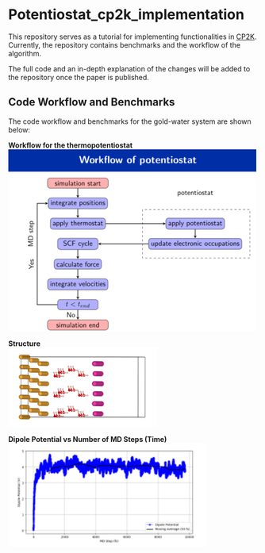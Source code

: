 # Potentiostat_cp2k_implementation

This repository serves as a tutorial for implementing functionalities in [CP2K](https://github.com/cp2k/cp2k).  
Currently, the repository contains benchmarks and the workflow of the algorithm.

The full code and an in-depth explanation of the changes will be added to the repository once the paper is published.

## Code Workflow and Benchmarks

The code workflow and benchmarks for the gold-water system are shown below:

**Workflow for the thermopotentiostat**  
<img src="pictures/workflow.png" alt="Workflow" width="500"/>

**Structure**  
<img src="pictures/struc.png" alt="Structure" width="300"/>

**Dipole Potential vs Number of MD Steps (Time)**  
<img src="pictures/benchmark.png" alt="Benchmark" width="400"/>
